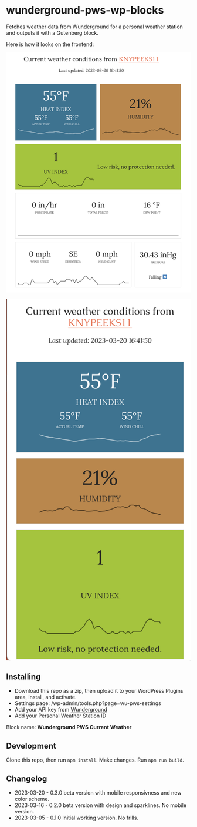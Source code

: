 # wunderground-pws-wp-blocks

Fetches weather data from Wunderground for a personal weather station and outputs it with a Gutenberg block.

Here is how it looks on the frontend:

![v 0.3.0 desktop version](img/v0-3-0.png) 

![v 0.3.0 mobile version](img/v0-3-0-mobile.png)

## Installing
- Download this repo as a zip, then upload it to your WordPress Plugins area, install, and activate.
- Settings page: /wp-admin/tools.php?page=wu-pws-settings
- Add your API key from [Wunderground](https://www.wunderground.com/member/api-keys)
- Add your Personal Weather Station ID

Block name: __Wunderground PWS Current Weather__

## Development
Clone this repo, then run `npm install`. Make changes. Run `npm run build`.

## Changelog
- 2023-03-20 - 0.3.0 beta version with mobile responsivness and new color scheme.
- 2023-03-16 - 0.2.0 beta version with design and sparklines. No mobile version.
- 2023-03-05 - 0.1.0 Initial working version. No frills.
